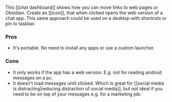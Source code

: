 This [[chat dashboard]] shows how you can move links to web pages or Obsidian.
Create an [[icon]], that when clicked opens the web version of a chat app.
This same approach could be used on a desktop with shortcuts or pin to taskbar.

### Pros
- It's portable. No need to install any apps or use a custom launcher.
### Cons
- It only works if the app has a web version. E.g. not for reading android messages on a pc.
- It doesn't load messages until clicked. Which is great for [[social media is distracting|reducing.distraction of social media]], but not ideal if you need to be on top of your messages e.g. for a marketing job.